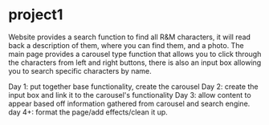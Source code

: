 # project1
Website provides a search function to find all R&M characters, it will read back a description of them, where you can find them, and a photo. The main page provides a carousel type function that allows you to click through the characters from left and right buttons, there is also an input box allowing you to search specific characters by name.


Day 1: put together base functionality, create the carousel
Day 2: create the input box and link it to the carousel's functionality
Day 3: allow content to appear based off information gathered from carousel and search engine.
day 4+: format the page/add effects/clean it up.
